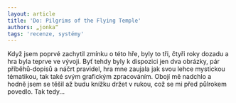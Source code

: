 ```yaml
---
layout: article
title: 'Do: Pilgrims of the Flying Temple'
authors: „jonka“
tags: 'recenze, systémy'
---
```


Když jsem poprvé zachytil zmínku o této hře,
byly to tři, čtyři roky dozadu a hra byla teprve
ve vývoji. Byť tehdy byly k dispozici jen dva obrázky,
pár příběhů-dopisů a náčrt pravidel, hra
mne zaujala jak svou lehce mystickou tématikou,
tak také svým grafickým zpracováním.
Obojí mě nadchlo a hodně jsem se těšil až budu
knížku držet v rukou, což se mi před půlrokem
povedlo. Tak tedy...
